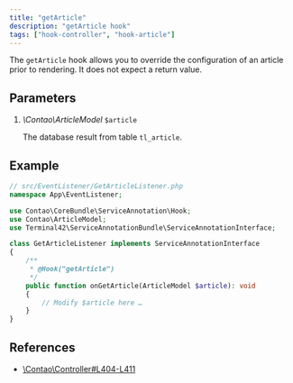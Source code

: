 ```yaml
---
title: "getArticle"
description: "getArticle hook"
tags: ["hook-controller", "hook-article"]
---
```



The `getArticle` hook allows you to override the configuration of an article 
prior to rendering. It does not expect a return value.


## Parameters

1. *\Contao\ArticleModel* `$article`

    The database result from table `tl_article`.


## Example

```php
// src/EventListener/GetArticleListener.php
namespace App\EventListener;

use Contao\CoreBundle\ServiceAnnotation\Hook;
use Contao\ArticleModel;
use Terminal42\ServiceAnnotationBundle\ServiceAnnotationInterface;

class GetArticleListener implements ServiceAnnotationInterface
{
    /**
     * @Hook("getArticle")
     */
    public function onGetArticle(ArticleModel $article): void
    {
        // Modify $article here …
    }
}
```


## References

* [\Contao\Controller#L404-L411](https://github.com/contao/contao/blob/4.7.6/core-bundle/src/Resources/contao/library/Contao/Controller.php#L404-L411)
